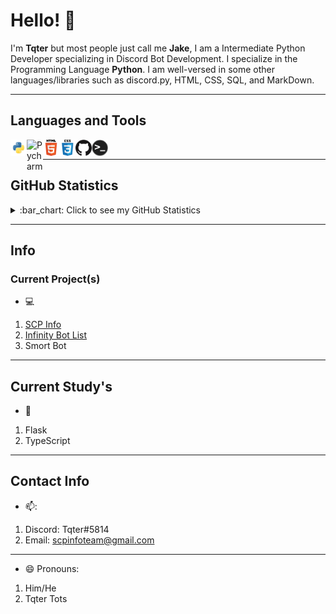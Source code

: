 # Hello! 👋
I'm **Tqter** but most people just call me **Jake**, I am a Intermediate Python Developer specializing in Discord Bot Development. I specialize in the Programming Language **Python**. I am well-versed in some other languages/libraries such as discord.py, HTML, CSS, SQL, and MarkDown.

---

## Languages and Tools

<img align="left" alt="Python" width="26px" src="https://raw.githubusercontent.com/github/explore/80688e429a7d4ef2fca1e82350fe8e3517d3494d/topics/python/python.png" />
<img align="left" alt="Pycharm" width="26px" src="![image](https://user-images.githubusercontent.com/72991340/119035729-e4773400-b97d-11eb-9dfe-a51de57082a0.png)" />
<img align="left" alt="HTML5" width="26px" src="https://raw.githubusercontent.com/github/explore/80688e429a7d4ef2fca1e82350fe8e3517d3494d/topics/html/html.png" />
<img align="left" alt="CSS3" width="26px" src="https://raw.githubusercontent.com/github/explore/80688e429a7d4ef2fca1e82350fe8e3517d3494d/topics/css/css.png" />
<img align="left" alt="GitHub" width="26px" src="https://raw.githubusercontent.com/github/explore/78df643247d429f6cc873026c0622819ad797942/topics/github/github.png" />
<img align="left" alt="Terminal" width="26px" src="https://raw.githubusercontent.com/github/explore/80688e429a7d4ef2fca1e82350fe8e3517d3494d/topics/terminal/terminal.png" />

<br><hr>

## GitHub Statistics
<details>
  <summary>
    :bar_chart: Click to see my GitHub Statistics
  </summary>
  <p align="center">
&nbsp;<img align="center" src="https://github-readme-stats.vercel.app/api?username=Tqter&show_icons=true&theme=dracula" alt="Tqter" height="200"/>
<img align="center" src="https://github-readme-stats.vercel.app/api/top-langs/?username=Tqter&hide=lua&theme=dracula" alt="Tqter's github stats"/>
<div><img src="https://github-profile-trophy.vercel.app/?username=Tqter&theme=dracula" width="1200"></div>
  </p>
</details>

--- 

## Info

### Current Project(s)
- 💻  
1. [SCP Info](http://scpinfo.xyz)  
2. [Infinity Bot List](https://infinitybots.xyz)
3. Smort Bot

---

## Current Study's
- :pencil:
1. Flask
2. TypeScript

---

## Contact Info
- 📫: 
1. Discord: Tqter#5814
2. Email: scpinfoteam@gmail.com

---

- 😄 Pronouns: 
1. Him/He
2. Tqter Tots
